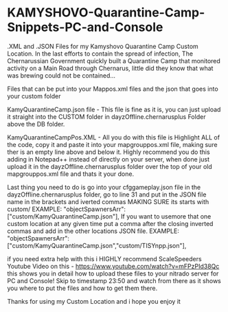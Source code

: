 # KAMYSHOVO-Quarantine-Camp-Snippets-PC-and-Console
.XML and .JSON Files for my Kamyshovo Quarantine Camp Custom Location. In the last efforts to contain the spread of infection, The Chernarussian Government quickly built a Quarantine Camp that monitored activity on a Main Road through Chernarus, little did they know that what was brewing could not be contained...

Files that can be put into your Mappos.xml files and the json that goes into your custom folder

KamyQuarantineCamp.json file - This file is fine as it is, you can just upload it straight into the CUSTOM folder in dayzOffline.chernarusplus Folder above the DB folder.

KamyQuarantineCampPos.XML - All you do with this file is Highlight ALL of the code, copy it and paste it into your mapgrouppos.xml file, making sure ther is an empty line above and below it. Highly recommend you do this adding in Notepad++ instead of directly on your server, when done just upload it in the dayzOffline.chernarusplus folder over the top of your old mapgrouppos.xml file and thats it your done.

Last thing you need to do is go into your cfggameplay.json file in the dayzOffline.chernarusplus folder, go to line 31 and put in the JSON file name in the brackets and iverted commas MAKING SURE its starts with custom/ EXAMPLE: "objectSpawnersArr": ["custom/KamyQuarantineCamp.json"], If you want to usemore that one custom location at any given time put a comma after the closing inverted commas and add in the other locations JSON file. EXAMPLE: "objectSpawnersArr": ["custom/KamyQuarantineCamp.json","custom/TISYnpp.json"],

if you need extra help with this i HIGHLY recommend ScaleSpeeders Youtube Video on this - https://www.youtube.com/watch?v=mFPzPId38Qc this shows you in detail how to upload these files to your nitrado server for PC and Console! Skip to timestamp 23:50 and watch from there as it shows you where to put the files and how to get them there.

Thanks for using my Custom Location and i hope you enjoy it

